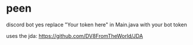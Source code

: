 # peen
discord bot
yes
replace "Your token here" in Main.java with your bot token

uses the jda: https://github.com/DV8FromTheWorld/JDA 
